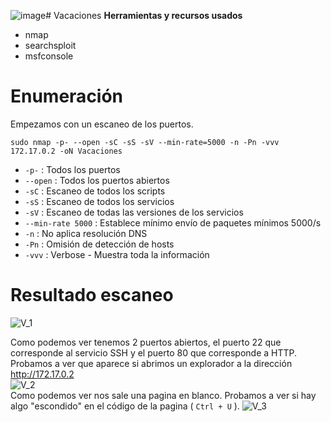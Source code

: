 ![image](https://github.com/user-attachments/assets/52f5c54e-e135-4d0e-afb6-e4757153ad6f)# Vacaciones
**Herramientas y recursos usados**
- nmap
- searchsploit
- msfconsole

# Enumeración

Empezamos con un escaneo de los puertos.

`sudo nmap -p- --open -sC -sS -sV --min-rate=5000 -n -Pn -vvv 172.17.0.2 -oN Vacaciones`

- `-p-` : Todos los puertos
- `--open` : Todos los puertos abiertos
- `-sC` : Escaneo de todos los scripts
- `-sS` : Escaneo de todos los servicios
- `-sV` : Escaneo de todas las versiones de los servicios
- `--min-rate 5000` : Establece mínimo envío de paquetes mínimos 5000/s
- `-n` : No aplica resolución DNS
- `-Pn` : Omisión de detección de hosts
- `-vvv` : Verbose - Muestra toda la información

# Resultado escaneo
![V_1](https://github.com/giustiand/DockerLabs-Writeups/blob/main/MuyF%C3%A1cil/.images/Vacaciones/V_1.jpg)  

Como podemos ver tenemos 2 puertos abiertos, el puerto 22 que corresponde al servicio SSH y el puerto 80 que corresponde a HTTP.  
Probamos a ver que aparece si abrimos un explorador a la dirección http://172.17.0.2  
![V_2](https://github.com/giustiand/DockerLabs-Writeups/blob/main/MuyF%C3%A1cil/.images/Vacaciones/V_2.jpg)   
Como podemos ver nos sale una pagina en blanco.
Probamos a ver si hay algo "escondido" en el código de la pagina ( `Ctrl + U` ).
![V_3](https://github.com/giustiand/DockerLabs-Writeups/blob/main/MuyF%C3%A1cil/.images/Vacaciones/V_3.jpg)   
